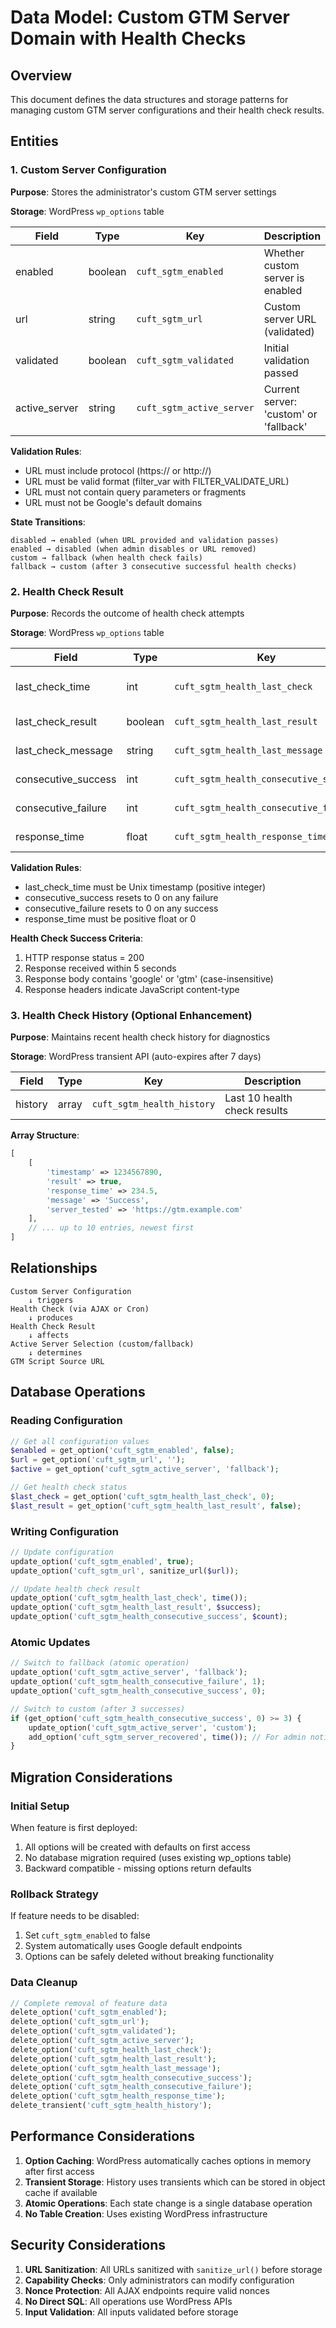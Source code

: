 # Data Model: Custom GTM Server Domain with Health Checks

## Overview
This document defines the data structures and storage patterns for managing custom GTM server configurations and their health check results.

## Entities

### 1. Custom Server Configuration
**Purpose**: Stores the administrator's custom GTM server settings

**Storage**: WordPress `wp_options` table

| Field | Type | Key | Description | Default |
|-------|------|-----|-------------|---------|
| enabled | boolean | `cuft_sgtm_enabled` | Whether custom server is enabled | false |
| url | string | `cuft_sgtm_url` | Custom server URL (validated) | '' |
| validated | boolean | `cuft_sgtm_validated` | Initial validation passed | false |
| active_server | string | `cuft_sgtm_active_server` | Current server: 'custom' or 'fallback' | 'fallback' |

**Validation Rules**:
- URL must include protocol (https:// or http://)
- URL must be valid format (filter_var with FILTER_VALIDATE_URL)
- URL must not contain query parameters or fragments
- URL must not be Google's default domains

**State Transitions**:
```
disabled → enabled (when URL provided and validation passes)
enabled → disabled (when admin disables or URL removed)
custom → fallback (when health check fails)
fallback → custom (after 3 consecutive successful health checks)
```

### 2. Health Check Result
**Purpose**: Records the outcome of health check attempts

**Storage**: WordPress `wp_options` table

| Field | Type | Key | Description | Default |
|-------|------|-----|-------------|---------|
| last_check_time | int | `cuft_sgtm_health_last_check` | Unix timestamp of last check | 0 |
| last_check_result | boolean | `cuft_sgtm_health_last_result` | Success/failure of last check | false |
| last_check_message | string | `cuft_sgtm_health_last_message` | Error message or 'Success' | '' |
| consecutive_success | int | `cuft_sgtm_health_consecutive_success` | Count for recovery logic | 0 |
| consecutive_failure | int | `cuft_sgtm_health_consecutive_failure` | Count for fallback logic | 0 |
| response_time | float | `cuft_sgtm_health_response_time` | Milliseconds for last check | 0.0 |

**Validation Rules**:
- last_check_time must be Unix timestamp (positive integer)
- consecutive_success resets to 0 on any failure
- consecutive_failure resets to 0 on any success
- response_time must be positive float or 0

**Health Check Success Criteria**:
1. HTTP response status = 200
2. Response received within 5 seconds
3. Response body contains 'google' or 'gtm' (case-insensitive)
4. Response headers indicate JavaScript content-type

### 3. Health Check History (Optional Enhancement)
**Purpose**: Maintains recent health check history for diagnostics

**Storage**: WordPress transient API (auto-expires after 7 days)

| Field | Type | Key | Description |
|-------|------|-----|-------------|
| history | array | `cuft_sgtm_health_history` | Last 10 health check results |

**Array Structure**:
```php
[
    [
        'timestamp' => 1234567890,
        'result' => true,
        'response_time' => 234.5,
        'message' => 'Success',
        'server_tested' => 'https://gtm.example.com'
    ],
    // ... up to 10 entries, newest first
]
```

## Relationships

```
Custom Server Configuration
    ↓ triggers
Health Check (via AJAX or Cron)
    ↓ produces
Health Check Result
    ↓ affects
Active Server Selection (custom/fallback)
    ↓ determines
GTM Script Source URL
```

## Database Operations

### Reading Configuration
```php
// Get all configuration values
$enabled = get_option('cuft_sgtm_enabled', false);
$url = get_option('cuft_sgtm_url', '');
$active = get_option('cuft_sgtm_active_server', 'fallback');

// Get health check status
$last_check = get_option('cuft_sgtm_health_last_check', 0);
$last_result = get_option('cuft_sgtm_health_last_result', false);
```

### Writing Configuration
```php
// Update configuration
update_option('cuft_sgtm_enabled', true);
update_option('cuft_sgtm_url', sanitize_url($url));

// Update health check result
update_option('cuft_sgtm_health_last_check', time());
update_option('cuft_sgtm_health_last_result', $success);
update_option('cuft_sgtm_health_consecutive_success', $count);
```

### Atomic Updates
```php
// Switch to fallback (atomic operation)
update_option('cuft_sgtm_active_server', 'fallback');
update_option('cuft_sgtm_health_consecutive_failure', 1);
update_option('cuft_sgtm_health_consecutive_success', 0);

// Switch to custom (after 3 successes)
if (get_option('cuft_sgtm_health_consecutive_success', 0) >= 3) {
    update_option('cuft_sgtm_active_server', 'custom');
    add_option('cuft_sgtm_server_recovered', time()); // For admin notice
}
```

## Migration Considerations

### Initial Setup
When feature is first deployed:
1. All options will be created with defaults on first access
2. No database migration required (uses existing wp_options table)
3. Backward compatible - missing options return defaults

### Rollback Strategy
If feature needs to be disabled:
1. Set `cuft_sgtm_enabled` to false
2. System automatically uses Google default endpoints
3. Options can be safely deleted without breaking functionality

### Data Cleanup
```php
// Complete removal of feature data
delete_option('cuft_sgtm_enabled');
delete_option('cuft_sgtm_url');
delete_option('cuft_sgtm_validated');
delete_option('cuft_sgtm_active_server');
delete_option('cuft_sgtm_health_last_check');
delete_option('cuft_sgtm_health_last_result');
delete_option('cuft_sgtm_health_last_message');
delete_option('cuft_sgtm_health_consecutive_success');
delete_option('cuft_sgtm_health_consecutive_failure');
delete_option('cuft_sgtm_health_response_time');
delete_transient('cuft_sgtm_health_history');
```

## Performance Considerations

1. **Option Caching**: WordPress automatically caches options in memory after first access
2. **Transient Storage**: History uses transients which can be stored in object cache if available
3. **Atomic Operations**: Each state change is a single database operation
4. **No Table Creation**: Uses existing WordPress infrastructure

## Security Considerations

1. **URL Sanitization**: All URLs sanitized with `sanitize_url()` before storage
2. **Capability Checks**: Only administrators can modify configuration
3. **Nonce Protection**: All AJAX endpoints require valid nonces
4. **No Direct SQL**: All operations use WordPress APIs
5. **Input Validation**: All inputs validated before storage